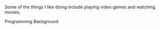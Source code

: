 Some of the things I like doing include playing video games and watching movies.

Programming Background